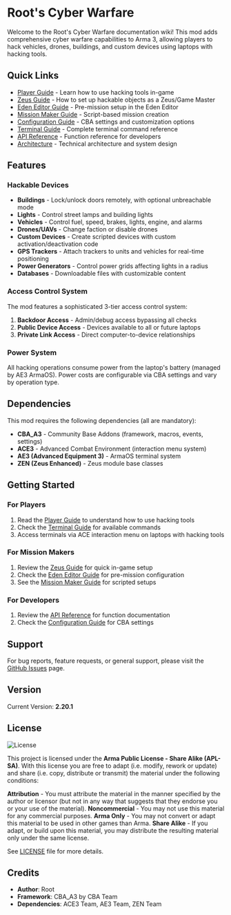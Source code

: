# Root's Cyber Warfare

Welcome to the Root's Cyber Warfare documentation wiki! This mod adds comprehensive cyber warfare capabilities to Arma 3, allowing players to hack vehicles, drones, buildings, and custom devices using laptops with hacking tools.

## Quick Links

- [Player Guide](Player-Guide) - Learn how to use hacking tools in-game
- [Zeus Guide](Zeus-Guide) - How to set up hackable objects as a Zeus/Game Master
- [Eden Editor Guide](Eden-Editor-Guide) - Pre-mission setup in the Eden Editor
- [Mission Maker Guide](Mission-Maker-Guide) - Script-based mission creation
- [Configuration Guide](Configuration) - CBA settings and customization options
- [Terminal Guide](Terminal-Commands) - Complete terminal command reference
- [API Reference](API-Reference) - Function reference for developers
- [Architecture](Architecture) - Technical architecture and system design

## Features

### Hackable Devices

- **Buildings** - Lock/unlock doors remotely, with optional unbreachable mode
- **Lights** - Control street lamps and building lights
- **Vehicles** - Control fuel, speed, brakes, lights, engine, and alarms
- **Drones/UAVs** - Change faction or disable drones
- **Custom Devices** - Create scripted devices with custom activation/deactivation code
- **GPS Trackers** - Attach trackers to units and vehicles for real-time positioning
- **Power Generators** - Control power grids affecting lights in a radius
- **Databases** - Downloadable files with customizable content

### Access Control System

The mod features a sophisticated 3-tier access control system:

1. **Backdoor Access** - Admin/debug access bypassing all checks
2. **Public Device Access** - Devices available to all or future laptops
3. **Private Link Access** - Direct computer-to-device relationships

### Power System

All hacking operations consume power from the laptop's battery (managed by AE3 ArmaOS). Power costs are configurable via CBA settings and vary by operation type.

## Dependencies

This mod requires the following dependencies (all are mandatory):

- **CBA_A3** - Community Base Addons (framework, macros, events, settings)
- **ACE3** - Advanced Combat Environment (interaction menu system)
- **AE3 (Advanced Equipment 3)** - ArmaOS terminal system
- **ZEN (Zeus Enhanced)** - Zeus module base classes

## Getting Started

### For Players

1. Read the [Player Guide](Player-Guide) to understand how to use hacking tools
2. Check the [Terminal Guide](Terminal-Commands) for available commands
3. Access terminals via ACE interaction menu on laptops with hacking tools

### For Mission Makers

1. Review the [Zeus Guide](Zeus-Guide) for quick in-game setup
2. Check the [Eden Editor Guide](Eden-Editor-Guide) for pre-mission configuration
3. See the [Mission Maker Guide](Mission-Maker-Guide) for scripted setups

### For Developers

1. Review the [API Reference](API-Reference) for function documentation
2. Check the [Configuration Guide](Configuration) for CBA settings

## Support

For bug reports, feature requests, or general support, please visit the [GitHub Issues](https://github.com/A3-Root/Root_Cyberwarfare/issues) page.

## Version

Current Version: **2.20.1**

## License

![License](https://data.bistudio.com/images/license/APL-SA.png)

This project is licensed under the **Arma Public License - Share Alike (APL-SA)**. With this license you are free to adapt (i.e. modify, rework or update) and share (i.e. copy, distribute or transmit) the material under the following conditions:

**Attribution** - You must attribute the material in the manner specified by the author or licensor (but not in any way that suggests that they endorse you or your use of the material).
**Noncommercial** - You may not use this material for any commercial purposes.
**Arma Only** - You may not convert or adapt this material to be used in other games than Arma.
**Share Alike** - If you adapt, or build upon this material, you may distribute the resulting material only under the same license.

See [LICENSE](https://github.com/A3-Root/Root_Cyberwarfare/LICENSE) file for more details.

## Credits

- **Author**: Root
- **Framework**: CBA_A3 by CBA Team
- **Dependencies**: ACE3 Team, AE3 Team, ZEN Team
